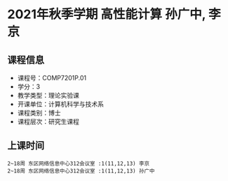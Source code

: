 # 2021年秋季学期 高性能计算 孙广中, 李京






## 课程信息

- 课程号：COMP7201P.01
- 学分：3
- 教学类型：理论实验课
- 开课单位：计算机科学与技术系
- 课程类别：博士
- 课程层次：研究生课程

## 上课时间

```
2~18周 东区网络信息中心312会议室 :1(11,12,13) 李京
2~18周 东区网络信息中心312会议室 :1(11,12,13) 孙广中
```

